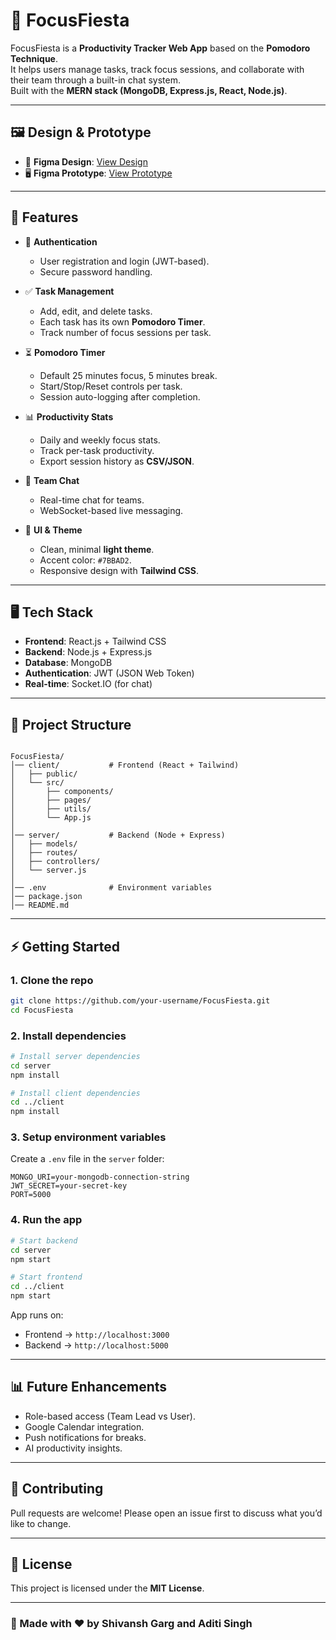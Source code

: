 # 🎯 FocusFiesta

FocusFiesta is a **Productivity Tracker Web App** based on the **Pomodoro Technique**.  
It helps users manage tasks, track focus sessions, and collaborate with their team through a built-in chat system.  
Built with the **MERN stack (MongoDB, Express.js, React, Node.js)**.

---

## 🖼️ Design & Prototype
- 🎨 **Figma Design**: [View Design](https://www.figma.com/design/l9r3elRU9guEO9cQuL4qSO/FocusFiesta?node-id=7-4&t=gj1UbveoFvebnnTE-1)  
- 🖥️ **Figma Prototype**: [View Prototype](https://www.figma.com/proto/l9r3elRU9guEO9cQuL4qSO/FocusFiesta?page-id=7%3A4&node-id=20-175&p=f&viewport=194%2C216%2C0.25&t=ECEB3jgD1IYrCl0s-1&scaling=scale-down&content-scaling=fixed)  

---

## 🌟 Features

- 🔐 **Authentication**
  - User registration and login (JWT-based).
  - Secure password handling.

- ✅ **Task Management**
  - Add, edit, and delete tasks.
  - Each task has its own **Pomodoro Timer**.
  - Track number of focus sessions per task.

- ⏳ **Pomodoro Timer**
  - Default 25 minutes focus, 5 minutes break.
  - Start/Stop/Reset controls per task.
  - Session auto-logging after completion.

- 📊 **Productivity Stats**
  - Daily and weekly focus stats.
  - Track per-task productivity.
  - Export session history as **CSV/JSON**.

- 💬 **Team Chat**
  - Real-time chat for teams.
  - WebSocket-based live messaging.

- 🎨 **UI & Theme**
  - Clean, minimal **light theme**.
  - Accent color: `#7BBAD2`.
  - Responsive design with **Tailwind CSS**.

---

## 🖥️ Tech Stack

- **Frontend**: React.js + Tailwind CSS  
- **Backend**: Node.js + Express.js  
- **Database**: MongoDB  
- **Authentication**: JWT (JSON Web Token)  
- **Real-time**: Socket.IO (for chat)  

---

## 📂 Project Structure

```

FocusFiesta/
│── client/           # Frontend (React + Tailwind)
│   ├── public/
│   └── src/
│       ├── components/
│       ├── pages/
│       ├── utils/
│       └── App.js
│
│── server/           # Backend (Node + Express)
│   ├── models/
│   ├── routes/
│   ├── controllers/
│   └── server.js
│
│── .env              # Environment variables
│── package.json
│── README.md

````

---

## ⚡ Getting Started

### 1. Clone the repo
```bash
git clone https://github.com/your-username/FocusFiesta.git
cd FocusFiesta
````

### 2. Install dependencies

```bash
# Install server dependencies
cd server
npm install

# Install client dependencies
cd ../client
npm install
```

### 3. Setup environment variables

Create a `.env` file in the `server` folder:

```env
MONGO_URI=your-mongodb-connection-string
JWT_SECRET=your-secret-key
PORT=5000
```

### 4. Run the app

```bash
# Start backend
cd server
npm start

# Start frontend
cd ../client
npm start
```

App runs on:

* Frontend → `http://localhost:3000`
* Backend → `http://localhost:5000`

---

## 📊 Future Enhancements

* Role-based access (Team Lead vs User).
* Google Calendar integration.
* Push notifications for breaks.
* AI productivity insights.

---

## 🤝 Contributing

Pull requests are welcome! Please open an issue first to discuss what you’d like to change.

---

## 📜 License

This project is licensed under the **MIT License**.

---

### 🚀 Made with ❤️ by Shivansh Garg and Aditi Singh
